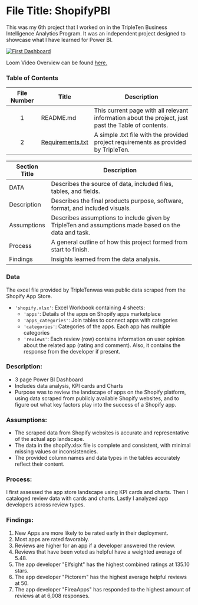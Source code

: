 # File Title: ShopifyPBI

This was my 6th project that I worked on in the TripleTen Business Intelligence Analytics Program. It was an independent project designed to showcase what I have learned for Power BI.

[<img src="https://github.com/Tiffany-Bergett/Data_projects_TripleTen/blob/main/Images/Project6Pic.png" alt="First Dashboard">](https://www.loom.com/share/88359c245ed3425aa004cd2e5a1be3b3?sid=6c7a8349-16a9-47d6-a641-b0d51febcb10)

Loom Video Overview can be found <a href='https://www.loom.com/share/88359c245ed3425aa004cd2e5a1be3b3?sid=6c7a8349-16a9-47d6-a641-b0d51febcb10' target=_blank><u>here</u>.</a>

### Table of Contents
| File Number | Title | Description |
| :-----------: | ----------- |----------- |
| 1 | README.md | This current page with all relevant information about the project, just past the Table of contents. |
| 2 | [Requirements.txt](https://github.com/Tiffany-Bergett/Data_projects_TripleTen/blob/main/Shopify/Requirements.txt) | A simple .txt file with the provided project requirements as provided by TripleTen. |

| Section Title | Description |
| ----------- |----------- |
| DATA | Describes the source of data, included files, tables, and fields. |
| Description | Describes the final products purpose, software, format, and included visuals. |
| Assumptions | Describes assumptions to include given by TripleTen and assumptions made based on the data and task. |
| Process | A general outline of how this project formed from start to finish. |
| Findings | Insights learned from the data analysis. |

### Data
The excel file provided by TripleTenwas was public data scraped from the Shopify App Store.
- `'shopify.xlsx'`: Excel Workbook containing 4 sheets:
    - `'apps'`: Details of the apps on Shopify apps marketplace
    - `'apps_categories'`: Join tables to connect apps with categories
    - `'categories'`: Categories of the apps. Each app has multiple categories
    - `'reviews'`: Each review (row) contains information on user opinion about the related app (rating and comment). Also, it contains the response from the developer if present.

### Description:
- 3 page Power BI Dashboard
- Includes data analysis, KPI cards and Charts
- Purpose was to review the landscape of apps on the Shopify platform, using data scraped from publicly available Shopify websites, and to figure out what key factors play into the success of a Shopify app.

### Assumptions:
- The scraped data from Shopify websites is accurate and representative of the actual app landscape.
- The data in the shopify.xlsx file is complete and consistent, with minimal missing values or inconsistencies.
- The provided column names and data types in the tables accurately reflect their content.

### Process:
I first assessed the app store landscape using KPI cards and charts.
Then I cataloged review data with cards and charts.
Lastly I analyzed app developers across review types.

### Findings:
1. New Apps are more likely to be rated early in their deployment.
2. Most apps are rated favorably.
3. Reviews are higher for an app if a developer answered the review.
4. Reviews that have been voted as helpful have a weighted average of 5.48.
5. The app developer "Elfsight" has the highest combined ratings at 135.10 stars.
6. The app developer "Pictorem" has the highest average helpful reviews at 50.
7. The app developer "FireaApps" has responded to the highest amount of reviews at at 6,008 responses.
